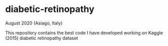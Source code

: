 # diabetic-retinopathy

August 2020 (Asiago, Italy)

This repository contains the best code I have developed working on Kaggle (2015)
diabetic retinopathy dataset




